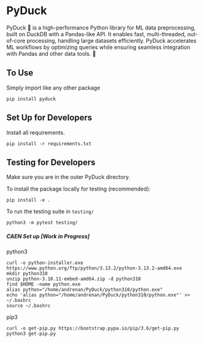 # PyDuck
PyDuck 🦆 is a high-performance Python library for ML data preprocessing, built on DuckDB with a Pandas-like API. It enables fast, multi-threaded, out-of-core processing, handling large datasets efficiently. PyDuck accelerates ML workflows by optimizing queries while ensuring seamless integration with Pandas and other data tools. 🚀

## To Use
Simply import like any other package
```
pip install pyduck
```

## Set Up for Developers

Install all requirements.
```
pip install -r requirements.txt
```

## Testing for Developers
Make sure you are in the outer PyDuck directory.

To install the package locally for testing (recommended):
```
pip install -e .
```

To run the testing suite in `testing/`
```
python3 -m pytest testing/ 
```


##### CAEN Set up [Work in Progress]

python3
```
curl -o python-installer.exe https://www.python.org/ftp/python/3.13.2/python-3.13.2-amd64.exe
mkdir python310
unzip python-3.10.11-embed-amd64.zip -d python310
find $HOME -name python.exe
alias python="/home/andrenan/PyDuck/python310/python.exe"
echo 'alias python="/home/andrenan/PyDuck/python310/python.exe"' >> ~/.bashrc
source ~/.bashrc
```

pip3
```
curl -o get-pip.py https://bootstrap.pypa.io/pip/3.6/get-pip.py
python3 get-pip.py

```